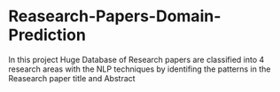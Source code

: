 # Reasearch-Papers-Domain-Prediction
In this project Huge Database of Research papers are classified into 4 research areas with the NLP techniques  by identifing the patterns in the Reasearch paper title and Abstract
